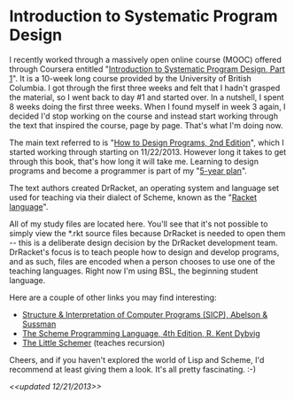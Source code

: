 Introduction to Systematic Program Design
=========================================

I recently worked through a massively open online course (MOOC) offered through Coursera entitled "[Introduction to Systematic Program Design, Part
1](https://www.coursera.org/course/programdesign)". It is a 10-week long course provided by the University of British Columbia. I got through the first three weeks and felt that I hadn't grasped the material, so I went back to day #1 and started over. In a nutshell, I spent 8 weeks doing the first three weeks. When I found myself in week 3 again, I decided I'd stop working on the course and instead start working through the text that inspired the course, page by page. That's what I'm doing now.

The main text referred to is "[How to Design Programs, 2nd Edition](http://www.ccs.neu.edu/home/matthias/HtDP2e/index.html)", which I started working through starting on 11/22/2013. However long it takes to get through this book, that's how long it will take me. Learning to design programs and become a programmer is part of my "[5-year plan](http://chrisbeattie.org/)".

The text authors created DrRacket, an operating system and language set used for teaching via their dialect of Scheme, known as the "[Racket language](http://racket-lang.org/)".

All of my study files are located here. You'll see that it's not possible to
simply view the \*.rkt source files because DrRacket is needed to open them -- this is a deliberate design decision by the DrRacket development team. DrRacket's focus is to teach people how to design and develop programs, and as such, files are encoded when a person chooses to use one of the teaching languages. Right now I'm using BSL, the beginning student language.

Here are a couple of other links you may find interesting:

* [Structure & Interpretation of Computer Programs (SICP), Abelson &
  Sussman](http://sicpebook.wordpress.com/)
* [The Scheme Programming Language, 4th Edition, R. Kent
  Dybvig](http://www.scheme.com/tspl4/)
* [The Little Schemer](http://scottn.us/downloads/The_Little_Schemer.pdf)
  (teaches recursion)

Cheers, and if you haven't explored the world of Lisp and Scheme, I'd  recommend at least giving them a look. It's all pretty fascinating. :-)


*<<updated 12/21/2013>>*
